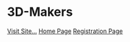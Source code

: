 # 3D-Makers
<a href="https://abhishek-sin-gh.github.io/3D-Makers/">Visit Site...</a>
<a href="https://abhishek-sin-gh.github.io/3D-Makers/">Home Page</a>
<a href="https://abhishek-sin-gh.github.io/3D-Makers/registrationPage.html">Registration Page</a>

